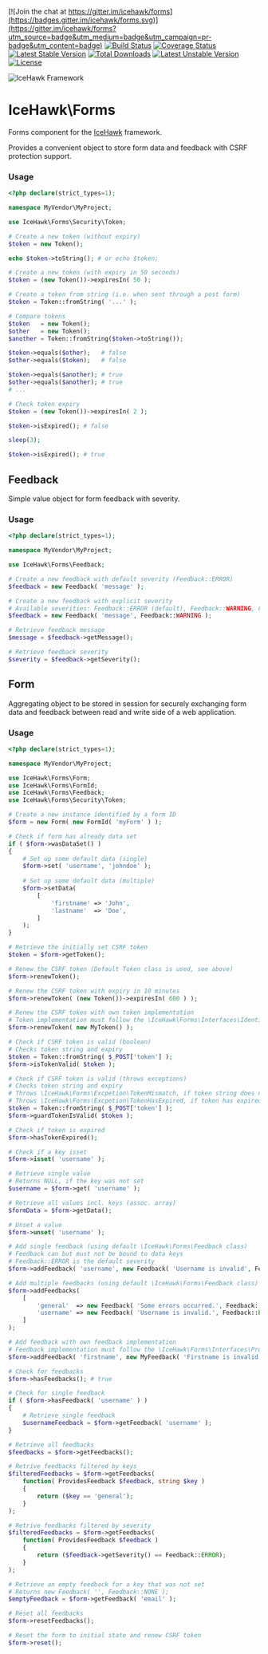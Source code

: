 [![Join the chat at https://gitter.im/icehawk/forms](https://badges.gitter.im/icehawk/forms.svg)](https://gitter.im/icehawk/forms?utm_source=badge&utm_medium=badge&utm_campaign=pr-badge&utm_content=badge)
[![Build Status](https://travis-ci.org/icehawk/forms.svg?branch=master)](https://travis-ci.org/icehawk/forms)
[![Coverage Status](https://coveralls.io/repos/github/icehawk/forms/badge.svg?branch=master)](https://coveralls.io/github/icehawk/forms?branch=master)
[![Latest Stable Version](https://poser.pugx.org/icehawk/forms/v/stable)](https://packagist.org/packages/icehawk/forms) 
[![Total Downloads](https://poser.pugx.org/icehawk/forms/downloads)](https://packagist.org/packages/icehawk/forms) 
[![Latest Unstable Version](https://poser.pugx.org/icehawk/forms/v/unstable)](https://packagist.org/packages/icehawk/forms) 
[![License](https://poser.pugx.org/icehawk/forms/license)](https://packagist.org/packages/icehawk/forms)

![IceHawk Framework](https://icehawk.github.io/images/Logo-Flying-Tail-White.png)

# IceHawk\Forms

Forms component for the [IceHawk](https://github.com/icehawk/icehawk) framework.

Provides a convenient object to store form data and feedback with CSRF protection support.

### Usage

```php
<?php declare(strict_types=1);

namespace MyVendor\MyProject;

use IceHawk\Forms\Security\Token;

# Create a new token (without expiry)
$token = new Token();

echo $token->toString(); # or echo $token;

# Create a new token (with expiry in 50 seconds)
$token = (new Token())->expiresIn( 50 );

# Create a token from string (i.e. when sent through a post form)
$token = Token::fromString( '...' );

# Compare tokens
$token   = new Token();
$other   = new Token();
$another = Token::fromString($token->toString());

$token->equals($other);   # false
$other->equals($token);   # false

$token->equals($another); # true
$other->equals($another); # true
# ...

# Check token expiry
$token = (new Token())->expiresIn( 2 );

$token->isExpired(); # false

sleep(3);

$token->isExpired(); # true
```

## Feedback

Simple value object for form feedback with severity.

### Usage

```php
<?php declare(strict_types=1);

namespace MyVendor\MyProject;

use IceHawk\Forms\Feedback;

# Create a new feedback with default severity (Feedback::ERROR)
$feedback = new Feedback( 'message' );

# Create a new feedback with explicit severity
# Available severities: Feedback::ERROR (default), Feedback::WARNING, Feedback::NOTICE, Feedback::SUCCESS, Feedback::NONE 
$feedback = new Feedback( 'message', Feedback::WARNING );

# Retrieve feedback message
$message = $feedback->getMessage();

# Retrieve feedback severity
$severity = $feedback->getSeverity();
```

## Form

Aggregating object to be stored in session for securely exchanging form data and feedback between read and write side of a web application.  

### Usage

```php
<?php declare(strict_types=1);

namespace MyVendor\MyProject;

use IceHawk\Forms\Form;
use IceHawk\Forms\FormId;
use IceHawk\Forms\Feedback;
use IceHawk\Forms\Security\Token;

# Create a new instance identified by a form ID
$form = new Form( new FormId( 'myForm' ) );

# Check if form has already data set
if ( $form->wasDataSet() )
{
    # Set up some default data (single)
    $form->set( 'username', 'johndoe' );
    
    # Set up some default data (multiple)
    $form->setData(
        [
            'firstname' => 'John',
            'lastname'  => 'Doe',
        ]
    );
}

# Retrieve the initially set CSRF token
$token = $form->getToken();

# Renew the CSRF token (Default Token class is used, see above)
$form->renewToken();

# Renew the CSRF token with expiry in 10 minutes
$form->renewToken( (new Token())->expiresIn( 600 ) );

# Renew the CSRF token with own token implementation
# Token implementation must follow the \IceHawk\Forms\Interfaces\IdentifiesFormRequestSource interface
$form->renewToken( new MyToken() );

# Check if CSRF token is valid (boolean)
# Checks token string and expiry
$token = Token::fromString( $_POST['token'] );
$form->isTokenValid( $token );

# Check if CSRF token is valid (throws exceptions)
# Checks token string and expiry
# Throws \IceHawk\Forms\Excpetion\TokenMismatch, if token string does not match
# Throws \IceHawk\Forms\Excpetion\TokenHasExpired, if token has expired
$token = Token::fromString( $_POST['token'] );
$form->guardTokenIsValid( $token );

# Check if token is expired
$form->hasTokenExpired();

# Check if a key isset
$form->isset( 'username' );

# Retrieve single value
# Returns NULL, if the key was not set
$username = $form->get( 'username' );

# Retrieve all values incl. keys (assoc. array)
$formData = $form->getData();

# Unset a value
$form->unset( 'username' );

# Add single feedback (using default \IceHawk\Forms\Feedback class)
# Feedback can but must not be bound to data keys
# Feedback::ERROR is the default severity
$form->addFeedback( 'username', new Feedback( 'Username is invalid', Feedback::ERROR );

# Add multiple feedbacks (using default \IceHawk\Forms\Feedback class)
$form->addFeedbacks(
    [
        'general'  => new Feedback( 'Some errors occurred.', Feedback::WARNING ),
        'username' => new Feedback( 'Username is invalid.', Feedback::ERROR ),
    ]
);

# Add feedback with own feedback implementation
# Feedback implementation must follow the \IceHawk\Forms\Interfaces\ProvidesFeedback interface
$form->addFeedback( 'firstname', new MyFeedback( 'Firstname is invalid.' ) );

# Check for feedbacks
$form->hasFeedbacks(); # true

# Check for single feedback
if ( $form->hasFeedback( 'username' ) )
{
    # Retrieve single feedback
    $usernameFeedback = $form->getFeedback( 'username' );
}

# Retrieve all feedbacks
$feedbacks = $form->getFeedbacks();

# Retrive feedbacks filtered by keys
$filteredFeedbacks = $form->getFeedbacks(
    function( ProvidesFeedback $feedback, string $key )
    {
        return ($key == 'general');  
    }
);

# Retrive feedbacks filtered by severity
$filteredFeedbacks = $form->getFeedbacks(
    function( ProvidesFeedback $feedback )
    {
        return ($feedback->getSeverity() == Feedback::ERROR);
    }
);

# Retrieve an empty feedback for a key that was not set
# Returns new Feedback( '', Feedback::NONE );
$emptyFeedback = $form->getFeedback( 'email' );

# Reset all feedbacks
$form->resetFeedbacks();

# Reset the form to initial state and renew CSRF token
$form->reset();
```
